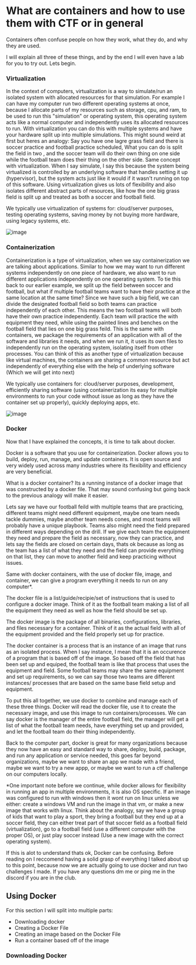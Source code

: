 # What are containers and how to use them with CTF or in general

Containers often confuse people on how they work, what they do, and why they are used.

I will explain all three of these things, and by the end I will even have a lab for you to try out. Lets begin.

### Virtualization

In the context of computers, virtualization is a way to simulate/run an isolated system with allocated resources for that simulation. For example I can have my computer run two different operating systems at once, because I allocate parts of my resources such as storage, cpu, and ram, to be used to run this "simulation" or operating system, this operating system acts like a normal computer and independently uses its allocated resources to run. With virtualization you can do this with multiple systems and have your hardware split up into multiple simulations. This might sound weird at first but heres an analogy: Say you have one lagre grass field and there is soccer practice and football practice scheduled, What you can do is split the field in two , and the soccer team will do their own thing on one side while the football team does their thing on the other side. Same concept with virtualization. When I say simulate, I say this because the system being virtualized is controlled by an underlying software that handles setting it up (hypervisor), but the system acts just like it would if it wasn't running on top of this software. Using virtualization gives us lots of flexibility and also isolates different abstract parts of resources, like how the one big grass field is split up and treated as both a soccer and football field.

We typically use virtualization of systems for: cloud/server purposes, testing operating systems, saving money by not buying more hardware, using legacy systems, etc.

![image](https://github.com/user-attachments/assets/5eca19d8-a2b6-4f02-8c90-79d4f0f33e1d)


### Containerization

Containerization is a type of virtualization, when we say containerization we are talking about applications. Similar to how we may want to run different systems independently on one piece of hardware, we also want to run different applications independently on one operating system. To tie this back to our earlier example, we split up the field between soccer and football, but what if multiple football teams want to have their practice at the same location at the same time? Since we have such a big field, we can divide the designated football field so both teams can practice independently of each other. This means the two football teams will both have their own practice independently. Each team will practice the with equipment they need, while using the painted lines and benches on the football field that lies on one big grass feild. This is the same with containers, we package the requirements of an application with all of the software and libraries it needs, and when we run it, it uses its own files to independently run on the operating system, isolating itself from other processes. You can think of this as another type of virtualization because like virtual machines, the containers are sharing a common resource but act independently of everything else with the help of underlying software (Which we will get into next)

We typically use containers for: cloud/server purposes, development, efficiently sharing software (using containerization its easy for multiple environments to run your code without issue as long as they have the container set up properly), quickly deploying apps, etc.

![image](https://github.com/user-attachments/assets/3d969a52-9801-4c0c-b76c-0bbd2737baa5)

### Docker


Now that I have explained the concepts, it is time to talk about docker.

Docker is a software that you use for containerization. Docker allows you to build, deploy, run, manage, and update containers. It is open source and very widely used across many industries where its flexibility and efficiency are very beneficial.

What is a docker container? Its a running instance of a docker image that was constructed by a docker file. That may sound confusing but going back to the previous analogy will make it easier.

Lets say we have our football feild with multiple teams that are practicing, different teams might need different equipment, maybe one team needs tackle dummies, maybe another team needs cones, and most teams will probably have a unique playbook. Teams also might need the field prepared in different ways depending on the drill. If we give each team the equipment they need and prepare the field as necessary, now they can practice, and lets say the fields are closed on certain days, thats ok because as long as the team has a list of what they need and the field can provide everything on that list, they can move to another field and keep practicing without issues. 

Same with docker containers, with the use of docker file, image, and container, we can give a program everything it needs to run on any computer*.

The docker file is a list/guide/recipie/set of instructions that is used to configure a docker image. Think of it as the football team making a list of all the equipment they need as well as how the field should be set up.

The docker image is the package of all binaries, configurations, libraries, and files necessary for a container. Think of it as the actual field with all of the equipment provided and the field properly set up for practice. 

The docker container is a process that is an instance of an image that runs as an isolated process. When I say instance, I mean that it is an occurence of a program that is based off of the image. So based off the field that has been set up and equiped, the football team is like that process that uses the equipment and field. Some football teams may share the same equipment and set up requirements, so we can say those two teams are different instances/ processes that are based on the same base field setup and equipment.

To put this all together, we use docker to combine and manage each of these three things. Docker will read the docker file, use it to create the necessary image, and use this image to run containers/processes. We can say docker is the manager of the entire football field, the manager will get a list of what the football team needs, have everything set up and provided, and let the football team do their thing independently. 

Back to the computer part, docker is great for many organizations because they now have an easy and standard way to share, deploy, build, package, and run any application or service needed, this goes far beyond organizations, maybe we want to share an app we made with a friend, maybe we want to try a new appp, or maybe we want to run a ctf challenge on our computers locally. 

*One important note before we continue, while docker allows for flexibility in running an app in multiple environments, it is also OS specific. If an image was configured to run with windows then it wont run on linux unless we either: create a windows VM and run the image in that vm, or make a new image that works with linux. Think about the analogy, say we have a group of kids that want to play a sport, they bring a football but they end up at a soccer field, they can either treat part of that soccer field as a football field (virtualization), go to a football field (use a different computer with the proper OS), or just play soccer instead (Use a new image with the correct operating system).

If this is alot to understand thats ok, Docker can be confusing. Before reading on I reccomend having a solid grasp of everything I talked about up to this point, because now we are actually going to use docker and run two challenges I made. If you have any questions dm me or ping me in the discord if you are in the club. 

## Using Docker 

For this section I will split into multiple parts:
- Downloading docker
- Creating a Docker File
- Creating an image based on the Docker File
- Run a container based off of the image

### Downloading Docker






